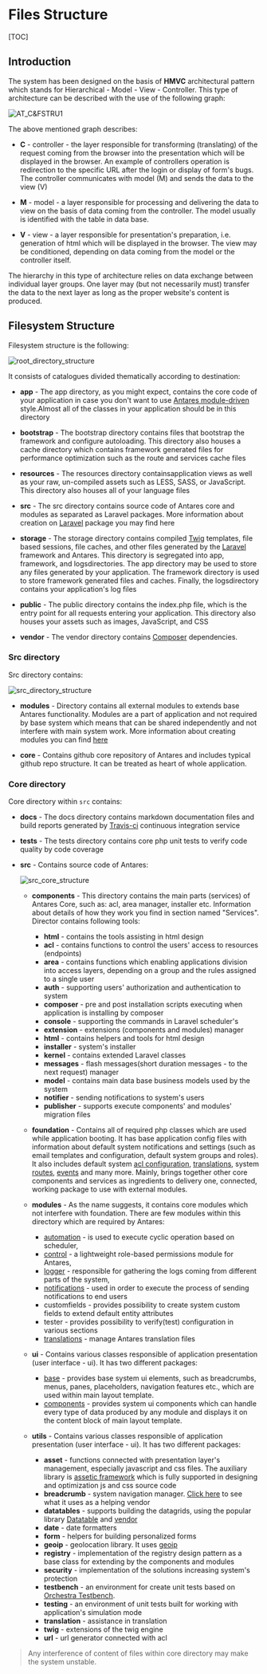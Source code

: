 # Files Structure  

[TOC]

## Introduction  
 
The system has been designed on the basis of **HMVC** architectural pattern which stands for Hierarchical - Model - View - Controller. This type of architecture can be described with the use of the following graph:

  ![AT_C&FSTRU1](../img/docs/antares_concepts/core_and_files_structure/AT_C&FSTRU1.PNG)
  
The above mentioned graph describes:

* **C** - controller - the layer responsible for transforming (translating) of the request coming from the browser into the presentation which will be displayed in the browser. An example of controllers operation is redirection to the specific URL after the login or display of form's bugs. The controller communicates with model (M) and sends the data to the view (V)

* **M** - model - a layer responsible for processing and delivering the data to view on the basis of data coming from the controller. The model usually is identified with the table in data base.

* **V** - view - a layer responsible for presentation's preparation, i.e. generation of html which will be displayed in the browser. The view may be conditioned, depending on data coming from the model or the controller itself.

The hierarchy in this type of architecture relies on data exchange between individual layer groups. One layer may (but not necessarily must) transfer the data to the next layer as long as the proper website's content is produced.  

## Filesystem Structure  

Filesystem structure is the following:

  ![root_directory_structure](../img/docs/antares_concepts/core_and_files_structure/root_directory_structure.PNG)
  
It consists of catalogues divided thematically according to destination:

* **app** - The app directory, as you might expect, contains the core code of your application​ in case you don't want to use [Antares ​​module-driven](components_&_modules.md)​ ​​style​.​ ​Almost all of the classes in your application​ ​should be ​​in this directory

* **bootstrap** - The bootstrap directory contains files that bootstrap the framework and configure autoloading. This directory also houses a cache directory which contains framework generated files for performance optimization such as the route and services cache files

* **resources** - ​The resources directory contains​ ​application​​ views as well as your raw, un-compiled assets such as LESS, SASS, or JavaScript. This directory also houses all of your language files

* **src** - ​The src directory contains source code of Antares core and modules as separated as Laravel packages. More information about creation on [Laravel](https://laravel.com/docs/5.4/) package you may find here

* **storage** - The storage directory contains compiled​ [Twig](https://twig.sensiolabs.org/) templates, file based sessions, file caches, and other files generated by the​ [Laravel](https://laravel.com/docs/5.4/) ​framework​ ​and Antares. This directory is segregated into app, framework, and logsdirectories. The app directory may be used to store any files generated by your application. The framework directory is used to store framework generated files and caches. Finally, the logsdirectory contains your application's log files

* **public** - The public directory contains the index.php file, which is the entry point for all requests entering your application. This directory also houses your assets such as images, JavaScript, and CSS

* **vendor** - The vendor directory contains [Composer](https://getcomposer.org/doc/00-intro.md) dependencies.

### Src directory

Src directory contains:
  
  ![src_directory_structure](../img/docs/antares_concepts/core_and_files_structure/src_directory_structure.PNG)
  
* **modules** -  Directory contains all external modules to extends base Antares functionality. Modules are a part of application and not required by base system which means that can be shared independently and not interfere with main system work. More information about creating modules you can find [here](../antares_concepts/components_&_modules.md) 

* **core** - Contains github core repository of Antares and includes typical github repo structure. It can be treated as heart of whole application.

### Core directory
 
 Core directory within `src` contains: 
 
   * **docs** - The docs directory contains markdown documentation files and build reports generated by [Travis-ci](https://travis-ci.org/) continuous integration service
    
   * **tests** - The tests directory contains core php unit tests to verify code quality by code coverage
    
   * **src** - Contains source code of Antares:
    
       ![src_core_structure](../img/docs/antares_concepts/core_and_files_structure/src_core_structure.PNG)
       
       * **components** - This directory contains the main parts (services) of Antares Core, such as: acl, area manager, installer etc.  Information about details of how they work you find in section named "Services". Director contains following tools:
           
           * **html** - contains the tools assisting in html design
           * **acl** - contains functions to control the users' access to resources (endpoints)
           * **area** - contains functions which enabling applications division into access layers, depending on a group and the rules assigned to a single user
           * **auth** - supporting users' authorization and authentication to system
           * **composer** - pre and post installation scripts executing when application is installing by composer
           * **console** - supporting the commands in Laravel scheduler's
           * **extension** - extensions (components and modules) manager
           * **html** - contains helpers and tools for html design
           * **installer** - system's installer
           * **kernel** - contains extended Laravel classes
           * **messages** - flash messages(short duration messages - to the next request) manager 
           * **model** - contains main data base business models used by the system
           * **notifier** - sending notifications to system's users
           * **publisher** - supports execute components' and modules' migration files                                                              
       
       * **foundation** - Contains all of required php classes which are used while application booting. It has base application config files with information about default system notifications and settings (such as email templates and configuration, default system groups and roles). 
       It also includes default system [acl configuration](../services/auth_and_acl.md), [translations](../services/translator.md), system [routes](../modules_development/routing.md), [events](../services/events.md) and many more. Mainly, brings together other core components and services as ingredients to delivery one, connected, working package to use with external modules.
       
       * **modules** - As the name suggests, it contains core modules which not interfere with foundation. There are few modules within this directory which are required by Antares:      
       
           * [automation](../core_modules/automation.md) - is used to execute cyclic operation based on scheduler,           
           * [control](../core_modules/control.md) - a lightweight role-based permissions module for Antares,           
           * [logger](../core_modules/logger.md) - responsible for gathering the logs coming from different parts of the system,           
           * [notifications](../core_modules/notifications.md) - used in order to execute the process of sending notifications to end users           
           * customfields - provides possibility to create system custom fields to extend default entity attributes           
           * tester - provides possibility to verify(test) configuration in various sections          
           * [translations](../core_modules/translations.md) - manage Antares translation files
           
       * **ui** - Contains various classes responsible of application presentation (user interface - ui). It has two different packages:
            
           * [base](../antares_concepts/ui_structure.md) - provides base system ui elements, such as breadcrumbs, menus, panes, placeholders, navigation features etc., which are used within main layout template.              
           * [components](../modules_development/views_and_ui_components.md) - provides system ui components which can handle every type of data produced by any module and displays it on the content block of main layout template.
                    
       * **utils** - Contains various classes responsible of application presentation (user interface - ui). It has two different packages:
            
           * **asset** - functions connected with presentation layer's management, especially javascript and css files. The auxiliary library is [assetic framework](https://github.com/kriswallsmith/assetic) which is fully supported in designing and optimization js and css source code                    
           * **breadcrumb** - system navigation manager. [Click here](https://github.com/davejamesmiller/laravel-breadcrumbs) to see what it uses as a helping vendor           
           * **datatables** - supports building the datagrids, using the popular library [Datatable](https://datatables.net/) and [vendor](http://datatables.yajrabox.com)           
           * **date** - date formatters        
           * **form** - helpers for building personalized forms           
           * **geoip** - geolocation library. It uses [geoip](https://github.com/Torann/laravel-geoip)
           * **registry** - implementation of the registry design pattern as a base class for extending by the components and modules
           * **security** - implementation of the solutions increasing system's protection           
           * **testbench** - an environment for create unit tests based on [Orchestra Testbench](https://github.com/orchestral/testbench).            
           * **testing** - an environment of unit tests built for working with application's simulation mode                      
           * **translation** - assistance in translation           
           * **twig** - extensions of the twig engine           
           * **url** - url generator connected with acl
                      
  > Any interference of content of files within core directory may make the system unstable.
       
        
